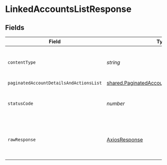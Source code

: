 # LinkedAccountsListResponse


## Fields

| Field                                                                                                        | Type                                                                                                         | Required                                                                                                     | Description                                                                                                  |
| ------------------------------------------------------------------------------------------------------------ | ------------------------------------------------------------------------------------------------------------ | ------------------------------------------------------------------------------------------------------------ | ------------------------------------------------------------------------------------------------------------ |
| `contentType`                                                                                                | *string*                                                                                                     | :heavy_check_mark:                                                                                           | HTTP response content type for this operation                                                                |
| `paginatedAccountDetailsAndActionsList`                                                                      | [shared.PaginatedAccountDetailsAndActionsList](../../models/shared/paginatedaccountdetailsandactionslist.md) | :heavy_minus_sign:                                                                                           | N/A                                                                                                          |
| `statusCode`                                                                                                 | *number*                                                                                                     | :heavy_check_mark:                                                                                           | HTTP response status code for this operation                                                                 |
| `rawResponse`                                                                                                | [AxiosResponse](https://axios-http.com/docs/res_schema)                                                      | :heavy_minus_sign:                                                                                           | Raw HTTP response; suitable for custom response parsing                                                      |